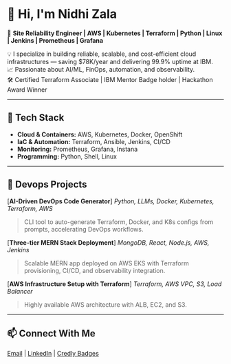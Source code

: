 # 👋 Hi, I'm Nidhi Zala  

🚀 **Site Reliability Engineer | AWS | Kubernetes | Terraform | Python | Linux | Jenkins | Prometheus | Grafana**  

💡 I specialize in building reliable, scalable, and cost-efficient cloud infrastructures — saving $78K/year and delivering 99.9% uptime at IBM.  
📈 Passionate about AI/ML, FinOps, automation, and observability.  
🛠 Certified Terraform Associate | IBM Mentor Badge holder | Hackathon Award Winner  

---

## 🔧 Tech Stack
- **Cloud & Containers:** AWS, Kubernetes, Docker, OpenShift
- **IaC & Automation:** Terraform, Ansible, Jenkins, CI/CD
- **Monitoring:** Prometheus, Grafana, Instana
- **Programming:** Python, Shell, Linux

---

## 📌 Devops Projects
[**AI-Driven DevOps Code Generator**]
*Python, LLMs, Docker, Kubernetes, Terraform, AWS*  
> CLI tool to auto-generate Terraform, Docker, and K8s configs from prompts, accelerating DevOps workflows.

[**Three-tier MERN Stack Deployment**]
*MongoDB, React, Node.js, AWS, Jenkins*  
> Scalable MERN app deployed on AWS EKS with Terraform provisioning, CI/CD, and observability integration.

[**AWS Infrastructure Setup with Terraform**]
*Terraform, AWS VPC, S3, Load Balancer*  
> Highly available AWS architecture with ALB, EC2, and S3.

---

## 📫 Connect With Me  
[Email](mailto:nidhizala2307@gmail.com) | [LinkedIn](https://www.linkedin.com/in/nidhi-zala-2307/) | [Credly Badges](https://www.credly.com/users/nidhi-zala.53f3d4c8)  

